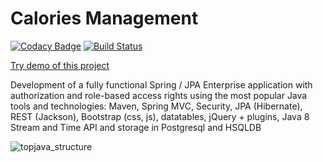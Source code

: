 Calories Management
===============================
[![Codacy Badge](https://app.codacy.com/project/badge/Grade/2915abd83ba74e26aa8fe4825eee1ea9)](https://www.codacy.com/gh/whiskels/Calories-Management/dashboard?utm_source=github.com&amp;utm_medium=referral&amp;utm_content=whiskels/Calories-Management&amp;utm_campaign=Badge_Grade)
[![Build Status](https://www.travis-ci.com/whiskels/Calories-Management.svg?branch=master)](https://www.travis-ci.com/whiskels/Calories-Management)


[Try demo of this project](http://whiskels-calories-management.herokuapp.com)

Development of a fully functional Spring / JPA Enterprise application with authorization and role-based access rights using the most popular Java tools and technologies: Maven, Spring MVC, Security, JPA (Hibernate), REST (Jackson), Bootstrap (css, js), datatables, jQuery + plugins, Java 8 Stream and Time API and storage in Postgresql and HSQLDB

![topjava_structure](https://user-images.githubusercontent.com/13649199/27433714-8294e6fe-575e-11e7-9c41-7f6e16c5ebe5.jpg)
